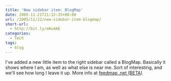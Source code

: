 ```yaml
---
title: 'New sidebar item: BlogMap'
date: 2005-11-21T21:12:35+00:00
url: /2005/11/22/new-sidebar-item-blogmap/
short-url:
  - http://bit.ly/eHu4AE
categories:
  - Tech
tags:
  - blog
---
```

I've added a new little item to the right sidebar called a BlogMap. Basically it shows where I am, as well as what else is near me. Sort of interesting, and we'll see how long I leave it up. More info at [feedmap .net (BETA)](http://www.feedmap.net/BlogMap/)